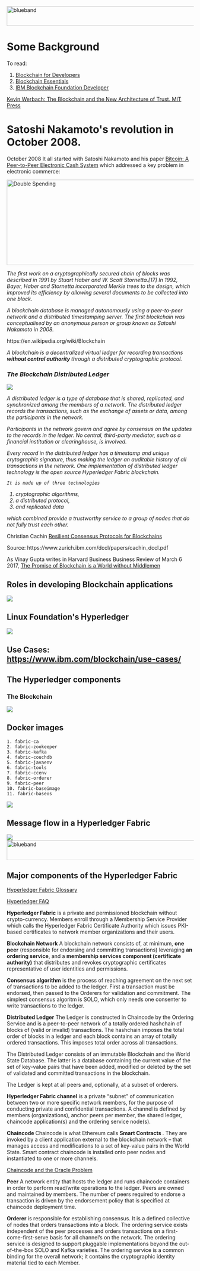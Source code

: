 
<img src="https://farm5.staticflickr.com/4503/37148677233_71edc5a37b_o.png" width="1041" height="53" alt="blueband">

# Some Background

To read:

1. [Blockchain for Developers](https://cognitiveclass.ai/learn/blockchain-for-developers/)
1. [Blockchain Essentials](https://cognitiveclass.ai/courses/blockchain-course/)
1. [IBM Blockchain Foundation Developer](https://cognitiveclass.ai/courses/ibm-blockchain-foundation-dev)

[Kevin Werbach: The Blockchain and the New Architecture of Trust. MIT Press](
https://mitpress.mit.edu/books/blockchain-and-new-architecture-trust)  


# Satoshi Nakamoto's revolution in October 2008.
 
October 2008 It all started with Satoshi Nakamoto and his paper [Bitcoin: A Peer-to-Peer Electronic Cash System](https://bitcoin.org/bitcoin.pdf) which addressed a key problem in electronic commerce:

<img src="https://farm5.staticflickr.com/4505/24079519258_ab8a80f7ed_o.png" width="769" height="229" alt="Double Spending">
<p>
<i>
The first work on a cryptographically secured chain of blocks was described in 1991 by Stuart Haber and W. Scott Stornetta.[17] In 1992, Bayer, Haber and Stornetta incorporated Merkle trees to the design, which improved its efficiency by allowing several documents to be collected into one block.
  </i><p><i>
A blockchain database is managed autonomously using a peer-to-peer network and a distributed timestamping server. The first blockchain was conceptualised by an anonymous person or group known as Satoshi Nakamoto in 2008. 
</i><p>
https://en.wikipedia.org/wiki/Blockchain
<p>
<i>A blockchain is a decentralized virtual ledger for recording transactions <b>without central authority </b> through a distributed cryptographic protocol. 

### The Blockchain Distributed Ledger  
  
<img src="https://www.ibm.com/blogs/internet-of-things/wp-content/uploads/2017/05/2-1.jpg">
<p> 
A distributed ledger is a type of database that is shared, replicated, and synchronized among the members of a network. The distributed ledger records the transactions, such as the exchange of assets or data, among the participants in the network.

Participants in the network govern and agree by consensus on the updates to the records in the ledger. No central, third-party mediator, such as a financial institution or clearinghouse, is involved.

Every record in the distributed ledger has a timestamp and unique crytographic signature, thus making the ledger an auditable history of all transactions in the network. One implementation of distributed ledger technology is the open source Hyperledger Fabric blockchain.

	It is made up of three technologies 

1. cryptographic algorithms, 
1. a distributed protocol, 
1. and replicated data 
<p>
which combined provide a trustworthy service to a group of nodes that do not fully trust each other. 
<p>
</i>
<p>
Christian Cachin <a href="https://www.ibm.com/blogs/research/2017/10/resilient-consensus-protocols-blockchains/">Resilient Consensus Protocols for Blockchains</a>
<p>
Source: https://www.zurich.ibm.com/dccl/papers/cachin_dccl.pdf


As Vinay Gupta writes in Harvard Business Business Review of March 6 2017, [The Promise of Blockchain is a World without Middlemen](https://hbr.org/2017/03/the-promise-of-blockchain-is-a-world-without-middlemen)
	
## Roles in developing Blockchain applications 	
	
<img src="Screen Shot 2019-01-10 at 09.20.40.png">

## Linux Foundation's Hyperledger

<img src="Screen Shot 2019-01-05 at 15.11.32.png">

## Use Cases: https://www.ibm.com/blockchain/use-cases/

## The Hyperledger components

### The Blockchain

<img src="68747470733a2f2f6661726d352e737461746963666c69636b722e636f6d2f343439362f33373833333935333439365f666130333135343133395f6f2e706e67 (1).png">

## Docker images

~~~~
1. fabric-ca
2. fabric-zookeeper
3. fabric-kafka
4. fabric-couchdb
5. fabric-javaenv
6. fabric-tools
7. fabric-ccenv
8. fabric-orderer
9. fabric-peer
10. fabric-baseimage
11. fabric-baseos
~~~~

<img src="Screen Shot 2018-10-19 at 11.49.41 (1).png">

## Message flow in a Hyperledger Fabric

<img src="fig1.png">

<img src="https://farm5.staticflickr.com/4503/37148677233_71edc5a37b_o.png" width="1041" height="53" alt="blueband">

## Major components of the Hyperledger Fabric

[Hyperledger Fabric Glossary](https://fabrictestdocs.readthedocs.io/en/latest/glossary.html#hyperledger-fabric-glossary)

[Hyperledger FAQ](https://hyperledger-fabric.readthedocs.io/en/release-1.1/Fabric-FAQ.html)

<b>Hyperledger Fabric</b> is a private and permissioned blockchain without crypto-currency. Members enroll through a Membership Service Provider which calls the Hyperledger Fabric Certificate Authority which issues PKI-based 
certificates to network member organizations and their users. 

<b>Blockchain Network</b>
A blockchain network consists of, at minimum, <b>one peer</b> (responsible for endorsing and committing transactions) leveraging <b>an ordering service</b>, and a <b>membership services component (certificate authority)</b> that distributes and revokes cryptographic certificates representative of user identities and permissions.

<b>Consensus algorithm</b> is the process of reaching agreement on the next set of transactions to be added to the ledger. First a transaction must be endorsed, then passed to the Orderers for validation and commitment.  The simplest consensus algoritm is SOLO, which only needs one consenter to write transactions to the ledger.

<b>Distributed Ledger</b> The Ledger is constructed in Chaincode by the Ordering Service and is a peer-to-peer network 
of a totally ordered hashchain of blocks of (valid or invalid) transactions. The hashchain imposes the total order of blocks in a ledger and each block contains an array of totally ordered transactions. This imposes total order across all transactions.

The Distributed Ledger consists of an immutable Blockchain and the World State Database. The latter is a database containing the current value of the set of key-value pairs that have been added, modified or deleted by the set of validated and committed transactions in the blockchain.

The Ledger is kept at all peers and, optionally, at a subset of orderers. 

<b>Hyperledger Fabric channel</b> is a private “subnet” of communication between two or more specific network members, for the purpose of conducting private and confidential transactions. A channel is defined by members (organizations), anchor peers per member, the shared ledger, chaincode application(s) and the ordering service node(s).

<b>Chaincode </b> Chaincode is what Ethereum calls <b>Smart Contracts </b>. They are invoked by a client application external to the blockchain network – that manages access and modifications to a set of key-value pairs in the World State. Smart contract chaincode is installed onto peer nodes and instantiated to one or more channels.

[Chaincode and the Oracle Problem](https://medium.com/@antsankov/the-oracle-problem-isnt-a-problem-and-why-smart-contracts-makes-insurance-better-for-everyone-8c979f09851c)

<b>Peer</b> A network entity that hosts the ledger and runs chaincode containers in order to perform read/write operations to the ledger. Peers are owned and maintained by members. The number of peers required to endorse a transaction is driven by the endorsement policy that is specified at chaincode deployment time.

<b>Orderer</b> is responsible for establishing consensus. It is a defined collective of nodes that orders transactions into a block. The ordering service exists independent of the peer processes and orders transactions on a first-come-first-serve basis for all channel’s on the network. The ordering service is designed to support pluggable implementations beyond the out-of-the-box SOLO and Kafka varieties. The ordering service is a common binding for the overall network; it contains the cryptographic identity material tied to each Member.
